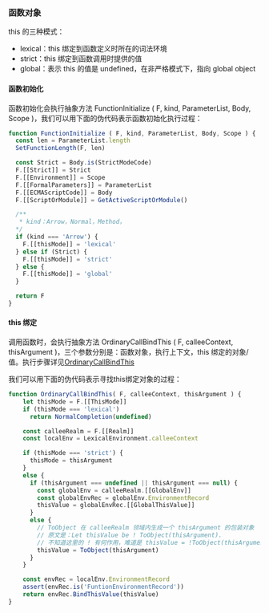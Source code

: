 
### 函数对象
this 的三种模式：
* lexical：this 绑定到函数定义时所在的词法环境
* strict：this 绑定到函数调用时提供的值
* global：表示 this 的值是 undefined，在非严格模式下，指向 global object

#### 函数初始化
函数初始化会执行抽象方法 FunctionInitialize ( F, kind, ParameterList, Body, Scope )，我们可以用下面的伪代码表示函数初始化执行过程：
````js
function FunctionInitialize ( F, kind, ParameterList, Body, Scope ) {
  const len = ParameterList.length
  SetFunctionLength(F, len)

  const Strict = Body.is(StrictModeCode)
  F.[[Strict]] = Strict
  F.[[Environment]] = Scope
  F.[[FormalParameters]] = ParameterList
  F.[[ECMAScriptCode]] = Body
  F.[[ScriptOrModule]] = GetActiveScriptOrModule()

  /**
   * kind：Arrow，Normal，Method，
  */
  if (kind === 'Arrow') {
    F.[[thisMode]] = 'lexical'
  } else if (Strict) {
    F.[[thisMode]] = 'strict'
  } else {
    F.[[thisMode]] = 'global'
  }

  return F
}

````

#### this 绑定
调用函数时，会执行抽象方法 OrdinaryCallBindThis ( F, calleeContext, thisArgument )，三个参数分别是：函数对象，执行上下文，this 绑定的对象/值。执行步骤详见[OrdinaryCallBindThis](https://tc39.es/ecma262/#sec-ordinarycallbindthis)

我们可以用下面的伪代码表示寻找this绑定对象的过程：
````js
function OrdinaryCallBindThis( F, calleeContext, thisArgument ) {
    let thisMode = F.[[ThisMode]]
    if (thisMode === 'lexical') 
      return NormalCompletion(undefined)

    const calleeRealm = F.[[Realm]]
    const localEnv = LexicalEnvironment.calleeContext

    if (thisMode === 'strict') {
      thisMode = thisArgument
    }
    else {
      if (thisArgument === undefined || thisArgument === null) {
        const globalEnv = calleeRealm.[[GlobalEnv]]
        const globalEnvRec = globalEnv.EnvironmentRecord
        thisValue = globalEnvRec.[[GlobalThisValue]]
      } 
      else {
        // ToObject 在 calleeRealm 领域内生成一个 thisArgument 的包装对象
        // 原文是：Let thisValue be ! ToObject(thisArgument). 
        // 不知道这里的 ! 有何作用，难道是 thisValue = !ToObject(thisArgument)????
        thisValue = ToObject(thisArgument)
      }
    }

    const envRec = localEnv.EnvironmentRecord
    assert(envRec.is('FuntionEnvironmentRecord'))
    return envRec.BindThisValue(thisValue)
}
````




